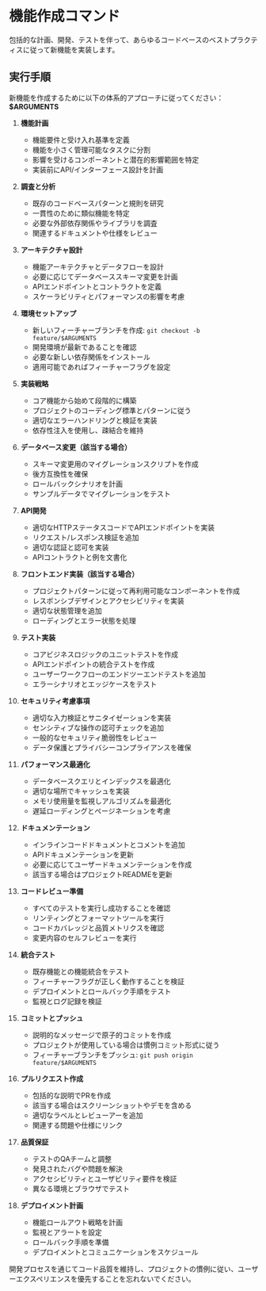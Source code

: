 # 機能作成コマンド

包括的な計画、開発、テストを伴って、あらゆるコードベースのベストプラクティスに従って新機能を実装します。

## 実行手順

新機能を作成するために以下の体系的アプローチに従ってください：**$ARGUMENTS**

1. **機能計画**
   - 機能要件と受け入れ基準を定義
   - 機能を小さく管理可能なタスクに分割
   - 影響を受けるコンポーネントと潜在的影響範囲を特定
   - 実装前にAPI/インターフェース設計を計画

2. **調査と分析**
   - 既存のコードベースパターンと規則を研究
   - 一貫性のために類似機能を特定
   - 必要な外部依存関係やライブラリを調査
   - 関連するドキュメントや仕様をレビュー

3. **アーキテクチャ設計**
   - 機能アーキテクチャとデータフローを設計
   - 必要に応じてデータベーススキーマ変更を計画
   - APIエンドポイントとコントラクトを定義
   - スケーラビリティとパフォーマンスの影響を考慮

4. **環境セットアップ**
   - 新しいフィーチャーブランチを作成: `git checkout -b feature/$ARGUMENTS`
   - 開発環境が最新であることを確認
   - 必要な新しい依存関係をインストール
   - 適用可能であればフィーチャーフラグを設定

5. **実装戦略**
   - コア機能から始めて段階的に構築
   - プロジェクトのコーディング標準とパターンに従う
   - 適切なエラーハンドリングと検証を実装
   - 依存性注入を使用し、疎結合を維持

6. **データベース変更（該当する場合）**
   - スキーマ変更用のマイグレーションスクリプトを作成
   - 後方互換性を確保
   - ロールバックシナリオを計画
   - サンプルデータでマイグレーションをテスト

7. **API開発**
   - 適切なHTTPステータスコードでAPIエンドポイントを実装
   - リクエスト/レスポンス検証を追加
   - 適切な認証と認可を実装
   - APIコントラクトと例を文書化

8. **フロントエンド実装（該当する場合）**
   - プロジェクトパターンに従って再利用可能なコンポーネントを作成
   - レスポンシブデザインとアクセシビリティを実装
   - 適切な状態管理を追加
   - ローディングとエラー状態を処理

9. **テスト実装**
   - コアビジネスロジックのユニットテストを作成
   - APIエンドポイントの統合テストを作成
   - ユーザーワークフローのエンドツーエンドテストを追加
   - エラーシナリオとエッジケースをテスト

10. **セキュリティ考慮事項**
    - 適切な入力検証とサニタイゼーションを実装
    - センシティブな操作の認可チェックを追加
    - 一般的なセキュリティ脆弱性をレビュー
    - データ保護とプライバシーコンプライアンスを確保

11. **パフォーマンス最適化**
    - データベースクエリとインデックスを最適化
    - 適切な場所でキャッシュを実装
    - メモリ使用量を監視しアルゴリズムを最適化
    - 遅延ローディングとページネーションを考慮

12. **ドキュメンテーション**
    - インラインコードドキュメントとコメントを追加
    - APIドキュメンテーションを更新
    - 必要に応じてユーザードキュメンテーションを作成
    - 該当する場合はプロジェクトREADMEを更新

13. **コードレビュー準備**
    - すべてのテストを実行し成功することを確認
    - リンティングとフォーマットツールを実行
    - コードカバレッジと品質メトリクスを確認
    - 変更内容のセルフレビューを実行

14. **統合テスト**
    - 既存機能との機能統合をテスト
    - フィーチャーフラグが正しく動作することを検証
    - デプロイメントとロールバック手順をテスト
    - 監視とログ記録を検証

15. **コミットとプッシュ**
    - 説明的なメッセージで原子的コミットを作成
    - プロジェクトが使用している場合は慣例コミット形式に従う
    - フィーチャーブランチをプッシュ: `git push origin feature/$ARGUMENTS`

16. **プルリクエスト作成**
    - 包括的な説明でPRを作成
    - 該当する場合はスクリーンショットやデモを含める
    - 適切なラベルとレビューアーを追加
    - 関連する問題や仕様にリンク

17. **品質保証**
    - テストのQAチームと調整
    - 発見されたバグや問題を解決
    - アクセシビリティとユーザビリティ要件を検証
    - 異なる環境とブラウザでテスト

18. **デプロイメント計画**
    - 機能ロールアウト戦略を計画
    - 監視とアラートを設定
    - ロールバック手順を準備
    - デプロイメントとコミュニケーションをスケジュール

開発プロセスを通じてコード品質を維持し、プロジェクトの慣例に従い、ユーザーエクスペリエンスを優先することを忘れないでください。
